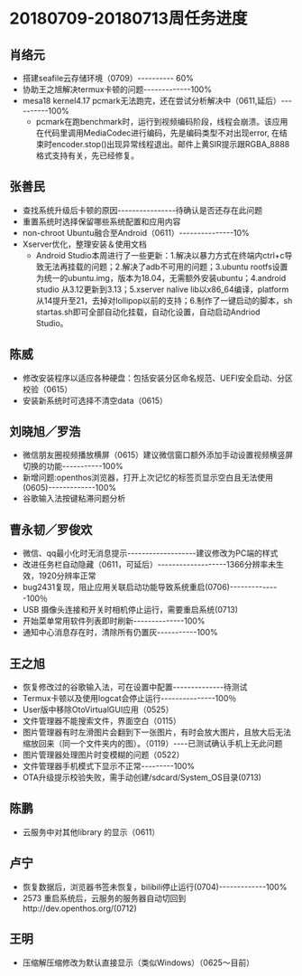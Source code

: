 # 20180709-20180713周任务进度

## 肖络元
- 搭建seafile云存储环境（0709）---------- 60%
- 协助王之旭解决termux卡顿的问题-------------100%
- mesa18 kernel4.17 pcmark无法跑完，还在尝试分析解决中（0611,延后）----------100%
   - pcmark在跑benchmark时，运行到视频编码阶段，线程会崩溃。该应用在代码里调用MediaCodec进行编码，先是编码类型不对出现error, 在结束时encoder.stop()出现异常线程退出。邮件上黄SIR提示跟RGBA_8888格式支持有关，先已经修复。

## 张善民
- 查找系统升级后卡顿的原因----------------待确认是否还存在此问题
- 重置系统时选择保留哪些系统配置和应用内容
- non-chroot Ubuntu融合至Android（0611）---------------10%
- Xserver优化，整理安装＆使用文档
  - Android Studio本周进行了一些更新：1.解决以暴力方式在终端内ctrl+c导致无法再挂载的问题；2.解决了adb不可用的问题；3.ubuntu rootfs设置为统一的ubuntu.img，版本为18.04，无需额外安装ubuntu；4.android studio 从3.12更新到3.13；5.xserver nalive lib以x86_64编译，platform从14提升至21，去掉对lollipop以前的支持；6.制作了一键启动的脚本，sh startas.sh即可全部自动化挂载，自动化设置，自动启动Andriod Studio。

## 陈威
- 修改安装程序以适应各种硬盘：包括安装分区命名规范、UEFI安全启动、分区校验（0615）
- 安装新系统时可选择不清空data（0615）

## 刘晓旭／罗浩
- 微信朋友圈视频播放横屏（0615）建议微信窗口额外添加手动设置视频横竖屏切换的功能-----------100%
- 新增问题:openthos浏览器，打开上次记忆的标签页显示空白且无法使用(0605)-------------100%
- 谷歌输入法按键粘滞问题分析

## 曹永韧／罗俊欢
- 微信、qq最小化时无消息提示-------------------建议修改为PC端的样式
- 改进任务栏自动隐藏（0611，可延后）-------------------1366分辨率未生效，1920分辨率正常
- bug2431复现，阻止应用关联启动功能导致系统重启(0706)--------------100％
- USB 摄像头连接和开关时相机停止运行，需要重启系统(0713)
- 开始菜单常用软件列表即时刷新--------------100%
- 通知中心消息存在时，清除所有仍置灰-----------100%

## 王之旭
- 恢复修改过的谷歌输入法，可在设置中配置--------------待测试
- Termux卡顿以及使用logcat会停止运行---------------100％
- User版中移除OtoVirtualGUI应用（0525）
- 文件管理器不能搜索文件，界面空白（0115）
- 图片管理器有时左滑图片会翻到下一张图片，有时会放大图片，且放大后无法缩放回来（同一个文件夹内的图）。（0119）----已测试确认手机上无此问题
- 图片管理器处理图片时变模糊的问题（0522）
- 文件管理器手机模式下显示不正常---------100%
- OTA升级提示校验失败，需手动创建/sdcard/System_OS目录(0713)

## 陈鹏
- 云服务中对其他library 的显示（0611）

## 卢宁
- 恢复数据后，浏览器书签未恢复，bilibili停止运行(0704)-------------100%
- 2573 重启系统后，云服务的服务器自动切回到http://dev.openthos.org/(0712)

## 王明
- 压缩解压缩修改为默认直接显示（类似Windows）（0625～目前）
